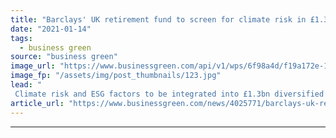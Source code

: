 ```yaml
---
title: "Barclays' UK retirement fund to screen for climate risk in £1.3bn growth portfolio"
date: "2021-01-14"
tags: 
  - business green
source: "business green"
image_url: "https://www.businessgreen.com/api/v1/wps/6f98a4d/f19a172e-1117-4ee7-a8be-eb277a977e03/1/iStock-458634173-barclays-185x114.jpg"
image_fp: "/assets/img/post_thumbnails/123.jpg"
lead: "
 Climate risk and ESG factors to be integrated into £1.3bn diversified growth portfolio used for Barclays UKRF defined contribution pension scheme ..."
article_url: "https://www.businessgreen.com/news/4025771/barclays-uk-retirement-fund-screen-climate-risk-gbp-3bn-growth-portfolio"
---
```


---
